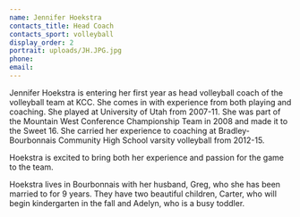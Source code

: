 ```yaml
---
name: Jennifer Hoekstra
contacts_title: Head Coach
contacts_sport: volleyball
display_order: 2
portrait: uploads/JH.JPG.jpg
phone:
email:
---
```


Jennifer Hoekstra is entering her first year as head volleyball coach of the volleyball team at KCC. She comes in with experience from both playing and coaching. She played at University of Utah from 2007-11. She was part of the Mountain West Conference Championship Team in 2008 and made it to the Sweet 16. She carried her experience to coaching at Bradley-Bourbonnais Community High School varsity volleyball from 2012-15.

Hoekstra is excited to bring both her experience and passion for the game to the team.

Hoekstra lives in Bourbonnais with her husband, Greg, who she has been married to for 9 years. They have two beautiful children, Carter, who will begin kindergarten in the fall and Adelyn, who is a busy toddler.
